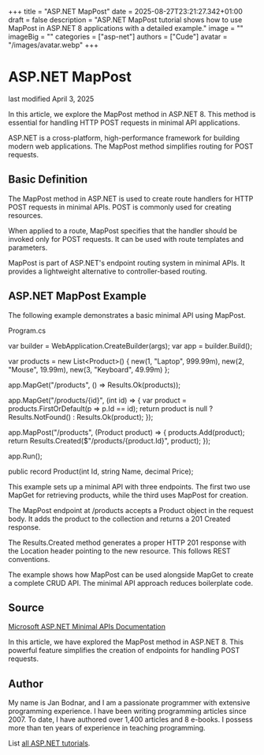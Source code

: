 +++
title = "ASP.NET MapPost"
date = 2025-08-27T23:21:27.342+01:00
draft = false
description = "ASP.NET MapPost tutorial shows how to use MapPost in ASP.NET 8 applications with a detailed example."
image = ""
imageBig = ""
categories = ["asp-net"]
authors = ["Cude"]
avatar = "/images/avatar.webp"
+++

# ASP.NET MapPost

last modified April 3, 2025

In this article, we explore the MapPost method in ASP.NET 8. This method is
essential for handling HTTP POST requests in minimal API applications.

ASP.NET is a cross-platform, high-performance framework for building modern web
applications. The MapPost method simplifies routing for POST requests.

## Basic Definition

The MapPost method in ASP.NET is used to create route handlers for HTTP POST
requests in minimal APIs. POST is commonly used for creating resources.

When applied to a route, MapPost specifies that the handler should be invoked
only for POST requests. It can be used with route templates and parameters.

MapPost is part of ASP.NET's endpoint routing system in minimal APIs. It
provides a lightweight alternative to controller-based routing.

## ASP.NET MapPost Example

The following example demonstrates a basic minimal API using MapPost.

Program.cs
  

var builder = WebApplication.CreateBuilder(args);
var app = builder.Build();

var products = new List&lt;Product&gt;()
{
    new(1, "Laptop", 999.99m),
    new(2, "Mouse", 19.99m),
    new(3, "Keyboard", 49.99m)
};

app.MapGet("/products", () =&gt; Results.Ok(products));

app.MapGet("/products/{id}", (int id) =&gt; 
{
    var product = products.FirstOrDefault(p =&gt; p.Id == id);
    return product is null ? Results.NotFound() : Results.Ok(product);
});

app.MapPost("/products", (Product product) =&gt; 
{
    products.Add(product);
    return Results.Created($"/products/{product.Id}", product);
});

app.Run();

public record Product(int Id, string Name, decimal Price);

This example sets up a minimal API with three endpoints. The first two use
MapGet for retrieving products, while the third uses MapPost for creation.

The MapPost endpoint at /products accepts a Product object in the
request body. It adds the product to the collection and returns a 201 Created
response.

The Results.Created method generates a proper HTTP 201 response
with the Location header pointing to the new resource. This follows REST
conventions.

The example shows how MapPost can be used alongside MapGet to create a
complete CRUD API. The minimal API approach reduces boilerplate code.

## Source

[Microsoft ASP.NET Minimal APIs Documentation](https://learn.microsoft.com/en-us/aspnet/core/fundamentals/minimal-apis?view=aspnetcore-8.0)

In this article, we have explored the MapPost method in ASP.NET 8. This
powerful feature simplifies the creation of endpoints for handling POST requests.

## Author

My name is Jan Bodnar, and I am a passionate programmer with extensive
programming experience. I have been writing programming articles since 2007.
To date, I have authored over 1,400 articles and 8 e-books. I possess more
than ten years of experience in teaching programming.

List [all ASP.NET tutorials](/all/#asp-net).